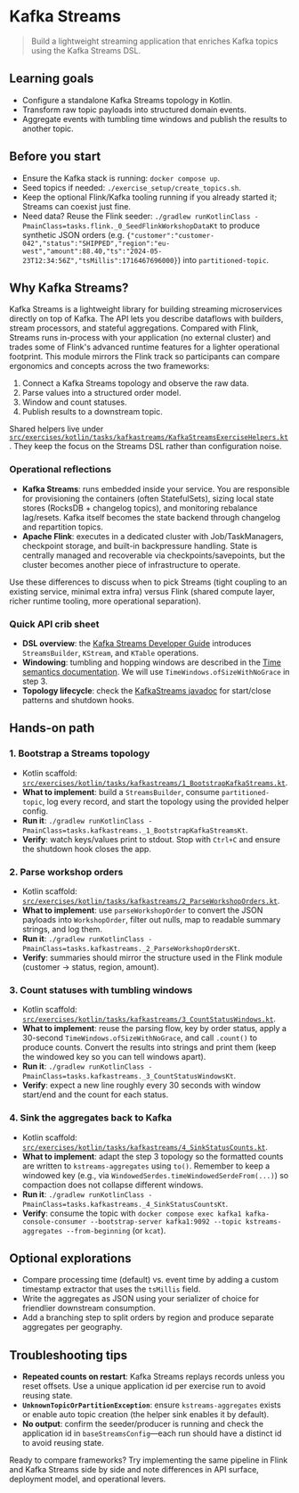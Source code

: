 # Kafka Streams

> Build a lightweight streaming application that enriches Kafka topics using the Kafka Streams DSL.

## Learning goals
- Configure a standalone Kafka Streams topology in Kotlin.
- Transform raw topic payloads into structured domain events.
- Aggregate events with tumbling time windows and publish the results to another topic.

## Before you start
- Ensure the Kafka stack is running: `docker compose up`.
- Seed topics if needed: `./exercise_setup/create_topics.sh`.
- Keep the optional Flink/Kafka tooling running if you already started it; Streams can coexist just fine.
- Need data? Reuse the Flink seeder: `./gradlew runKotlinClass -PmainClass=tasks.flink._0_SeedFlinkWorkshopDataKt` to produce synthetic JSON orders (e.g. `{"customer":"customer-042","status":"SHIPPED","region":"eu-west","amount":88.40,"ts":"2024-05-23T12:34:56Z","tsMillis":1716467696000}`) into `partitioned-topic`.

## Why Kafka Streams?
Kafka Streams is a lightweight library for building streaming microservices directly on top of Kafka. The API lets you describe dataflows with builders, stream processors, and stateful aggregations. Compared with Flink, Streams runs in-process with your application (no external cluster) and trades some of Flink's advanced runtime features for a lighter operational footprint. This module mirrors the Flink track so participants can compare ergonomics and concepts across the two frameworks:
1. Connect a Kafka Streams topology and observe the raw data.
2. Parse values into a structured order model.
3. Window and count statuses.
4. Publish results to a downstream topic.

Shared helpers live under [`src/exercises/kotlin/tasks/kafkastreams/KafkaStreamsExerciseHelpers.kt`](../src/exercises/kotlin/tasks/kafkastreams/KafkaStreamsExerciseHelpers.kt). They keep the focus on the Streams DSL rather than configuration noise.

### Operational reflections
- **Kafka Streams**: runs embedded inside your service. You are responsible for provisioning the containers (often StatefulSets), sizing local state stores (RocksDB + changelog topics), and monitoring rebalance lag/resets. Kafka itself becomes the state backend through changelog and repartition topics.
- **Apache Flink**: executes in a dedicated cluster with Job/TaskManagers, checkpoint storage, and built-in backpressure handling. State is centrally managed and recoverable via checkpoints/savepoints, but the cluster becomes another piece of infrastructure to operate.

Use these differences to discuss when to pick Streams (tight coupling to an existing service, minimal extra infra) versus Flink (shared compute layer, richer runtime tooling, more operational separation).

### Quick API crib sheet
- **DSL overview**: the [Kafka Streams Developer Guide](https://kafka.apache.org/documentation/streams/developer-guide/dsl-api.html) introduces `StreamsBuilder`, `KStream`, and `KTable` operations.
- **Windowing**: tumbling and hopping windows are described in the [Time semantics documentation](https://kafka.apache.org/documentation/streams/developer-guide/dsl-api.html#windowing). We will use `TimeWindows.ofSizeWithNoGrace` in step 3.
- **Topology lifecycle**: check the [KafkaStreams javadoc](https://kafka.apache.org/37/javadoc/org/apache/kafka/streams/KafkaStreams.html) for start/close patterns and shutdown hooks.

## Hands-on path

### 1. Bootstrap a Streams topology
- Kotlin scaffold: [`src/exercises/kotlin/tasks/kafkastreams/1_BootstrapKafkaStreams.kt`](../src/exercises/kotlin/tasks/kafkastreams/1_BootstrapKafkaStreams.kt).
- **What to implement**: build a `StreamsBuilder`, consume `partitioned-topic`, log every record, and start the topology using the provided helper config.
- **Run it**: `./gradlew runKotlinClass -PmainClass=tasks.kafkastreams._1_BootstrapKafkaStreamsKt`.
- **Verify**: watch keys/values print to stdout. Stop with `Ctrl+C` and ensure the shutdown hook closes the app.

### 2. Parse workshop orders
- Kotlin scaffold: [`src/exercises/kotlin/tasks/kafkastreams/2_ParseWorkshopOrders.kt`](../src/exercises/kotlin/tasks/kafkastreams/2_ParseWorkshopOrders.kt).
- **What to implement**: use `parseWorkshopOrder` to convert the JSON payloads into `WorkshopOrder`, filter out nulls, map to readable summary strings, and log them.
- **Run it**: `./gradlew runKotlinClass -PmainClass=tasks.kafkastreams._2_ParseWorkshopOrdersKt`.
- **Verify**: summaries should mirror the structure used in the Flink module (customer -> status, region, amount).

### 3. Count statuses with tumbling windows
- Kotlin scaffold: [`src/exercises/kotlin/tasks/kafkastreams/3_CountStatusWindows.kt`](../src/exercises/kotlin/tasks/kafkastreams/3_CountStatusWindows.kt).
- **What to implement**: reuse the parsing flow, key by order status, apply a 30-second `TimeWindows.ofSizeWithNoGrace`, and call `.count()` to produce counts. Convert the results into strings and print them (keep the windowed key so you can tell windows apart).
- **Run it**: `./gradlew runKotlinClass -PmainClass=tasks.kafkastreams._3_CountStatusWindowsKt`.
- **Verify**: expect a new line roughly every 30 seconds with window start/end and the count for each status.

### 4. Sink the aggregates back to Kafka
- Kotlin scaffold: [`src/exercises/kotlin/tasks/kafkastreams/4_SinkStatusCounts.kt`](../src/exercises/kotlin/tasks/kafkastreams/4_SinkStatusCounts.kt).
- **What to implement**: adapt the step 3 topology so the formatted counts are written to `kstreams-aggregates` using `to()`. Remember to keep a windowed key (e.g., via `WindowedSerdes.timeWindowedSerdeFrom(...)`) so compaction does not collapse different windows.
- **Run it**: `./gradlew runKotlinClass -PmainClass=tasks.kafkastreams._4_SinkStatusCountsKt`.
- **Verify**: consume the topic with `docker compose exec kafka1 kafka-console-consumer --bootstrap-server kafka1:9092 --topic kstreams-aggregates --from-beginning` (or `kcat`).

## Optional explorations
- Compare processing time (default) vs. event time by adding a custom timestamp extractor that uses the `tsMillis` field.
- Write the aggregates as JSON using your serializer of choice for friendlier downstream consumption.
- Add a branching step to split orders by region and produce separate aggregates per geography.

## Troubleshooting tips
- **Repeated counts on restart**: Kafka Streams replays records unless you reset offsets. Use a unique application id per exercise run to avoid reusing state.
- **`UnknownTopicOrPartitionException`**: ensure `kstreams-aggregates` exists or enable auto topic creation (the helper sink enables it by default).
- **No output**: confirm the seeder/producer is running and check the application id in `baseStreamsConfig`—each run should have a distinct id to avoid reusing state.

Ready to compare frameworks? Try implementing the same pipeline in Flink and Kafka Streams side by side and note differences in API surface, deployment model, and operational levers.
